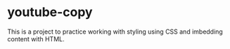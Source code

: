 # youtube-copy

This is a project to practice working with styling using CSS and imbedding content with HTML.
